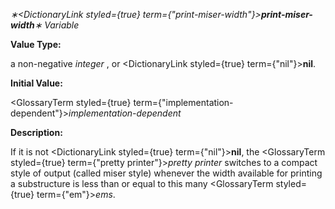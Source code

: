 *∗<DictionaryLink styled={true} term={"print-miser-width"}><b>*print-miser-width*</b></DictionaryLink>∗ Variable* 



**Value Type:** 



a non-negative *integer* , or <DictionaryLink styled={true} term={"nil"}><b>nil</b></DictionaryLink>. 



**Initial Value:** 



<GlossaryTerm styled={true} term={"implementation-dependent"}><i>implementation-dependent</i></GlossaryTerm> 



**Description:** 



If it is not <DictionaryLink styled={true} term={"nil"}><b>nil</b></DictionaryLink>, the <GlossaryTerm styled={true} term={"pretty printer"}><i>pretty printer</i></GlossaryTerm> switches to a compact style of output (called miser style) whenever the width available for printing a substructure is less than or equal to this many <GlossaryTerm styled={true} term={"em"}><i>ems</i></GlossaryTerm>. 







 



 



